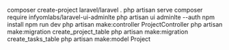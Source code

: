 composer create-project laravel/laravel .
php artisan serve
composer require infyomlabs/laravel-ui-adminlte
php artisan ui adminlte --auth
npm install 
npm run dev
php artisan make:controller ProjectController
php artisan make:migration create_project_table
php artisan make:migration create_tasks_table 
php artisan make:model Project 
